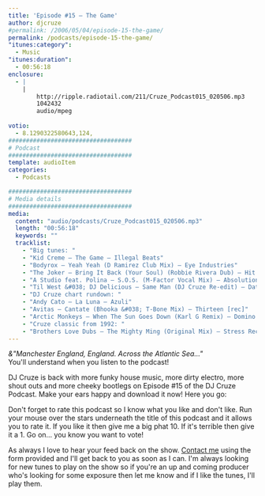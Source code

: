 ```yaml
---
title: 'Episode #15 – The Game'
author: djcruze
#permalink: /2006/05/04/episode-15-the-game/
permalink: /podcasts/episode-15-the-game/
"itunes:category":
  - Music
"itunes:duration":
  - 00:56:18
enclosure:
  - |
    |
        http://ripple.radiotail.com/211/Cruze_Podcast015_020506.mp3
        1042432
        audio/mpeg
        
votio:
  - 8.1290322580643,124,
###################################
# Podcast
###################################
template: audioItem
categories:
  - Podcasts

###################################
# Media details
###################################
media:
  content: "audio/podcasts/Cruze_Podcast015_020506.mp3"
  length: "00:56:18"
  keywords: ""
  tracklist:
    - "Big tunes: "
    - "Kid Creme – The Game – Illegal Beats"
    - "Bodyrox – Yeah Yeah (D Ramirez Club Mix) – Eye Industries"
    - "The Joker – Bring It Back (Your Soul) (Robbie Rivera Dub) – Hit!"
    - "A Studio feat. Polina – S.O.S. (M-Factor Vocal Mix) – Absolution"
    - "Til West &#038; DJ Delicious – Same Man (DJ Cruze Re-edit) – Data"
    - "DJ Cruze chart rundown: "
    - "Andy Cato – La Luna – Azuli"
    - "Avitas – Cantate (Bhooka &#038; T-Bone Mix) – Thirteen [rec]"
    - "Arctic Monkeys – When The Sun Goes Down (Karl G Remix) – Domino Records"
    - "Cruze classic from 1992: "
    - "Brothers Love Dubs – The Mighty Ming (Original Mix) – Stress Records"
---
```

*&"Manchester England, England. Across the Atlantic Sea&#8230;"*  
You'll understand when you listen to the podcast!

DJ Cruze is back with more funky house music, more dirty electro, more shout outs and more cheeky bootlegs on Episode #15 of the DJ Cruze Podcast. Make your ears happy and download it now! Here you go:

Don't forget to rate this podcast so I know what you like and don't like. Run your mouse over the stars underneath the title of this podcast and it allows you to rate it. If you like it then give me a big phat 10. If it's terrible then give it a 1. Go on&#8230; you know you want to vote!

As always I love to hear your feed back on the show. [Contact me][4] using the form provided and I'll get back to you as soon as I can. I'm always looking for new tunes to play on the show so if you're an up and coming producer who's looking for some exposure then let me know and if I like the tunes, I'll play them.

 [1]: http://ripple.radiotail.com/211/Cruze_Podcast015_020506.mp3
 [2]: http://www.djcruze.co.uk/cms/podcasts/feed/rss2
 [3]: http://www.arcticmonkeys.com/
 [4]: http://www.djcruze.co.uk/cms/contact/